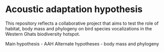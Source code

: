 # Acoustic adaptation hypothesis

This repository reflects a collaborative project that aims to test the role of habitat, body mass and phylogeny on bird species vocalizations in the Western Ghats biodiversity hotspot. 

Main hypothesis - AAH
Alternate hypotheses - body mass and phylogeny